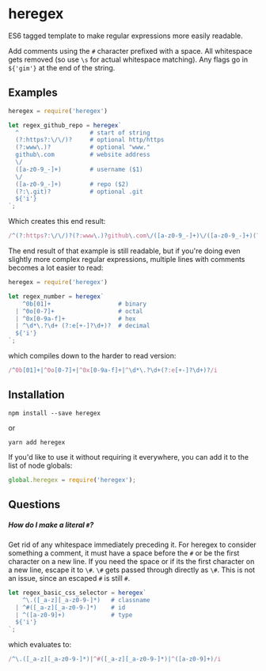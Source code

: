 # heregex
ES6 tagged template to make regular expressions more easily readable.

Add comments using the `#` character prefixed with a space. All whitespace gets
removed (so use `\s` for actual whitespace matching). Any flags go in `${'gim'}`
at the end of the string.


## Examples
```js
heregex = require('heregex')

let regex_github_repo = heregex`
  ^                    # start of string
  (?:https?:\/\/)?     # optional http/https
  (?:www\.)?           # optional "www."
  github\.com          # website address
  \/
  ([a-z0-9_-]+)        # username ($1)
  \/
  ([a-z0-9_-]+)        # repo ($2)
  (?:\.git)?           # optional .git
  ${'i'}
`;
```

Which creates this end result:
```js
/^(?:https?:\/\/)?(?:www\.)?github\.com\/([a-z0-9_-]+)\/([a-z0-9_-]+)(?:\.git)?/i
```

The end result of that example is still readable, but if you're doing even
slightly more complex regular expressions, multiple lines with comments becomes
a lot easier to read:

```js
heregex = require('heregex')

let regex_number = heregex`
    ^0b[01]+                   # binary
  | ^0o[0-7]+                  # octal
  | ^0x[0-9a-f]+               # hex
  | ^\d*\.?\d+ (?:e[+-]?\d+)?  # decimal
  ${'i'}
`;
```

which compiles down to the harder to read version:
```js
/^0b[01]+|^0o[0-7]+|^0x[0-9a-f]+|^\d*\.?\d+(?:e[+-]?\d+)?/i
```

## Installation
```
npm install --save heregex
```
or
```
yarn add heregex
```

If you'd like to use it without requiring it everywhere, you can add it to the list of node globals:
```js
global.heregex = require('heregex');
```

## Questions

##### How do I make a literal `#`?
Get rid of any whitespace immediately preceding it. For heregex to consider
something a comment, it must have a space before the `#` or be the first
character on a new line. If you need the space or if its the first character on
a new line, escape it to `\#`. `\#` gets passed through directly as `\#`.
This is not an issue, since an escaped `#` is still `#`.

```js
let regex_basic_css_selector = heregex`
    ^\.([_a-z][_a-z0-9-]*)   # classname
  | ^#([_a-z][_a-z0-9-]*)    # id
  | ^([a-z0-9]+)             # type
  ${'i'}
`;
```
which evaluates to:
```js
/^\.([_a-z][_a-z0-9-]*)|^#([_a-z][_a-z0-9-]*)|^([a-z0-9]+)/i
```


